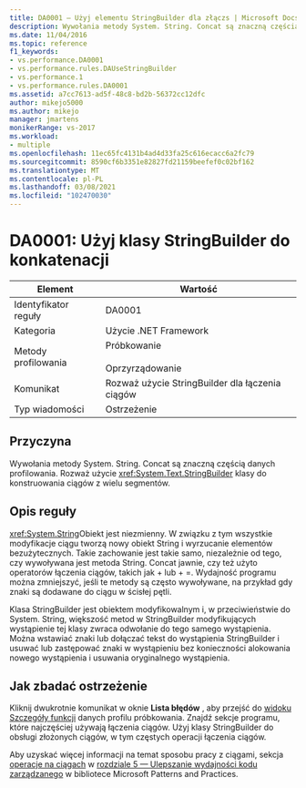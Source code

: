 ```yaml
---
title: DA0001 — Użyj elementu StringBuilder dla złączs | Microsoft Docs
description: Wywołania metody System. String. Concat są znaczną częścią danych profilowania. Rozważ użycie klasy System. Text. StringBuilder do konstruowania ciągów z wielu segmentów.
ms.date: 11/04/2016
ms.topic: reference
f1_keywords:
- vs.performance.DA0001
- vs.performance.rules.DAUseStringBuilder
- vs.performance.1
- vs.performance.rules.DA0001
ms.assetid: a7cc7613-ad5f-48c8-bd2b-56372cc12dfc
author: mikejo5000
ms.author: mikejo
manager: jmartens
monikerRange: vs-2017
ms.workload:
- multiple
ms.openlocfilehash: 11ec65fc4131b4ad4d33fa25c616ecacc6a2fc79
ms.sourcegitcommit: 8590cf6b3351e82827fd21159beefef0c02bf162
ms.translationtype: MT
ms.contentlocale: pl-PL
ms.lasthandoff: 03/08/2021
ms.locfileid: "102470030"
---
```

# <a name="da0001-use-stringbuilder-for-concatenations"></a>DA0001: Użyj klasy StringBuilder do konkatenacji

|Element|Wartość|
|-|-|
|Identyfikator reguły|DA0001|
|Kategoria|Użycie .NET Framework|
|Metody profilowania|Próbkowanie<br /><br /> Oprzyrządowanie|
|Komunikat|Rozważ użycie StringBuilder dla łączenia ciągów|
|Typ wiadomości|Ostrzeżenie|

## <a name="cause"></a>Przyczyna
 Wywołania metody System. String. Concat są znaczną częścią danych profilowania. Rozważ użycie <xref:System.Text.StringBuilder> klasy do konstruowania ciągów z wielu segmentów.

## <a name="rule-description"></a>Opis reguły
 <xref:System.String>Obiekt jest niezmienny. W związku z tym wszystkie modyfikacje ciągu tworzą nowy obiekt String i wyrzucanie elementów bezużytecznych. Takie zachowanie jest takie samo, niezależnie od tego, czy wywoływana jest metoda String. Concat jawnie, czy też użyto operatorów łączenia ciągów, takich jak + lub + =. Wydajność programu można zmniejszyć, jeśli te metody są często wywoływane, na przykład gdy znaki są dodawane do ciągu w ścisłej pętli.

 Klasa StringBuilder jest obiektem modyfikowalnym i, w przeciwieństwie do System. String, większość metod w StringBuilder modyfikujących wystąpienie tej klasy zwraca odwołanie do tego samego wystąpienia. Można wstawiać znaki lub dołączać tekst do wystąpienia StringBuilder i usuwać lub zastępować znaki w wystąpieniu bez konieczności alokowania nowego wystąpienia i usuwania oryginalnego wystąpienia.

## <a name="how-to-investigate-a-warning"></a>Jak zbadać ostrzeżenie
 Kliknij dwukrotnie komunikat w oknie **Lista błędów** , aby przejść do [widoku Szczegóły funkcji](../profiling/function-details-view.md) danych profilu próbkowania. Znajdź sekcje programu, które najczęściej używają łączenia ciągów. Użyj klasy StringBuilder do obsługi złożonych ciągów, w tym częstych operacji łączenia ciągów.

 Aby uzyskać więcej informacji na temat sposobu pracy z ciągami, sekcja [operacje na ciągach](/previous-versions/msp-n-p/ff647790(v=pandp.10)#string-operations) w [rozdziale 5 — Ulepszanie wydajności kodu zarządzanego](/previous-versions/msp-n-p/ff647790(v=pandp.10)) w bibliotece Microsoft Patterns and Practices.

